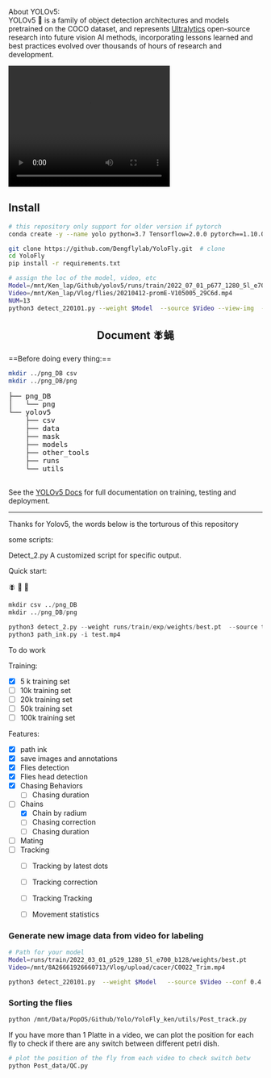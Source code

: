 <p>
About YOLOv5:<br>
YOLOv5 🚀 is a family of object detection architectures and models pretrained on the COCO dataset, and represents <a href="https://ultralytics.com">Ultralytics</a>
 open-source research into future vision AI methods, incorporating lessons learned and best practices evolved over thousands of hours of research and development.
</p>

<!--
<a align="center" href="https://ultralytics.com/yolov5" target="_blank">
<img width="800" src="https://github.com/ultralytics/yolov5/releases/download/v1.0/banner-api.png"></a>
-->
</div>

<video width="320" height="240" controls>
  <source src="movie.mp4" type="Example/6_dishes.Mp4">
</video>

## Install

```bash
# this repository only support for older version if pytorch
conda create -y --name yolo python=3.7 Tensorflow=2.0.0 pytorch==1.10.0 torchvision==0.11.0 torchaudio==0.10.0 cudatoolkit=10.2 -c pytorch

git clone https://github.com/Dengflylab/YoloFly.git  # clone
cd YoloFly
pip install -r requirements.txt
```


```bash
# assign the loc of the model, video, etc
Model=/mnt/Ken_lap/Github/yolov5/runs/train/2022_07_01_p677_1280_5l_e700_b128_withBW/weights/best.pt
Video=/mnt/Ken_lap/Vlog/flies/20210412-promE-V105005_29C6d.mp4
NUM=13
python3 detect_220101.py --weight $Model  --source $Video --view-img  --conf-thres 0.4 --bh-count --tar-track --head-bind --img-size 1280 --num-fly $NUM

```

## <div align="center">Document &#129712;蝇  </div>

==Before doing every thing:==
```bash
mkdir ../png_DB csv
mkdir ../png_DB/png
```
<pre>
├── png_DB
│   └── png
└── yolov5
    ├── csv
    ├── data
    ├── mask
    ├── models
    ├── other_tools
    ├── runs
    └── utils

</pre>

See the [YOLOv5 Docs](https://docs.ultralytics.com) for full documentation on training, testing and deployment.

---

Thanks for Yolov5, the words below is the torturous of this repository

some scripts:

Detect_2.py
A customized script for specific output.

Quick start:


:fly:
:mosquito:
:microbe:

```python
mkdir csv ../png_DB
mkdir ../png_DB/png

python3 detect_2.py --weight runs/train/exp/weights/best.pt  --source test.mp4 --view-img  --conf-thres 0.4 --chain-det
python3 path_ink.py -i test.mp4
```

To do work


Training:
  - [x] 5 k training set
  - [ ] 10k training set
  - [ ] 20k training set
  - [ ] 50k training set
  - [ ] 100k training set

Features:
  - [X] path ink
  - [X] save images and annotations
  - [X] Flies detection
  - [X] Flies head detection
  - [X] Chasing Behaviors
    - [ ] Chasing duration
  - [ ] Chains
    - [X] Chain by radium
    - [ ] Chasing correction
    - [ ] Chasing duration
  - [ ] Mating
  - [ ] Tracking
    - [ ] Tracking by latest dots
    - [ ] Tracking correction
    - [ ] Tracking Tracking
    - [ ] Movement statistics


### Generate new image data from video for labeling


```bash
# Path for your model
Model=runs/train/2022_03_01_p529_1280_5l_e700_b128/weights/best.pt
Video=/mnt/8A26661926660713/Vlog/upload/cacer/C0022_Trim.mp4

python3 detect_220101.py  --weight $Model   --source $Video --conf 0.4 --head-bind --img-size 1280 --num-fly 11 --img-save
```

### Sorting the flies

```bash
python /mnt/Data/PopOS/Github/Yolo/YoloFly_ken/utils/Post_track.py
```

If you have more than 1 Platte in a video, we can plot the position for each fly to check if there are any switch between different petri dish.
```bash
# plot the position of the fly from each video to check switch betw
python Post_data/QC.py
```
